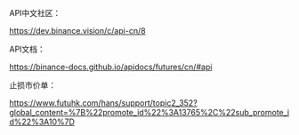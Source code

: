 


API中文社区：

https://dev.binance.vision/c/api-cn/8



API文档：

https://binance-docs.github.io/apidocs/futures/cn/#api



止损市价单：

https://www.futuhk.com/hans/support/topic2_352?global_content=%7B%22promote_id%22%3A13765%2C%22sub_promote_id%22%3A10%7D




